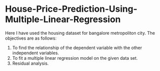 # House-Price-Prediction-Using-Multiple-Linear-Regression

Here I have used the housing dataset for bangalore metropoliton city. The objectives are as follows:
1. To find the relationship of the dependent variable with the other independent variables.
2. To fit a multiple linear regression model on the given data set.
3. Residual analysis.
